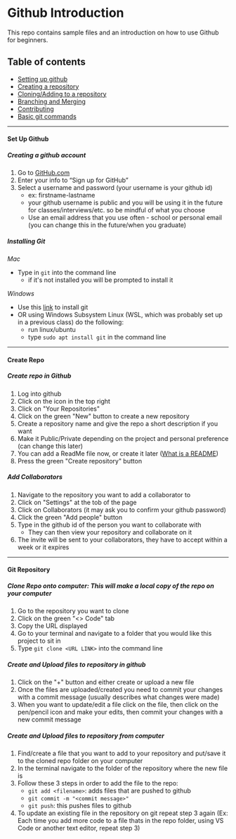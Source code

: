 # Github Introduction
This repo contains sample files and an introduction on how to use Github for beginners.

## Table of contents
* [Setting up github](#set-up-github)
* [Creating a repository](https://github.com/revolutionariestech/github-introduction/edit/main/README.md#create-repo)
* [Cloning/Adding to a repository](#git-repository)
* [Branching and Merging](#install-git)
* [Contributing](#contributing)
* [Basic git commands](#install-git)
---
#### Set Up Github
##### Creating a github account
1. Go to [GitHub.com](https://github.com/)
2. Enter your info to “Sign up for GitHub”
3. Select a username and password (your username is your github id)
   - ex: firstname-lastname
   - your github username is public and you will be using it in the future for classes/interviews/etc. so be mindful of what you choose
   - Use an email address that you use often - school or personal email (you can change this in the future/when you graduate)

##### **Installing Git**
*Mac*
- Type in `git` into the command line
  - if it's not installed you will be prompted to install it
    
*Windows*
- Use this [link](https://git-scm.com/download/win) to install git
- OR using Windows Subsystem Linux (WSL, which was probably set up in a previous class) do the following:
  - run linux/ubuntu
  - type `sudo apt install git` in the command line

---
#### Create Repo
##### Create repo in Github
1. Log into github
2. Click on the icon in the top right
3. Click on "Your Repositories"
4. Click on the green "New" button to create a new repository
5. Create a repository name and give the repo a short description if you want
6. Make it Public/Private depending on the project and personal preference (can change this later)
7. You can add a ReadMe file now, or create it later ([What is a README](https://docs.github.com/en/repositories/managing-your-repositorys-settings-and-features/customizing-your-repository/about-readmes))
8. Press the green "Create repository" button

##### Add Collaborators
1. Navigate to the repository you want to add a collaborator to
2. Click on "Settings" at the tob of the page
3. Click on Collaborators (it may ask you to confirm your github password)
4. Click the green "Add people" button
5. Type in the github id of the person you want to collaborate with
   - They can then view your repository and collaborate on it
6. The invite will be sent to your collaborators, they have to accept within a week or it expires


---
#### Git Repository
##### Clone Repo onto computer: This will make a local copy of the repo on your computer
1. Go to the repository you want to clone
2. Click on the green "<> Code" tab
3. Copy the URL displayed
4. Go to your terminal and navigate to a folder that you would like this project to sit in
5. Type `git clone <URL LINK>` into the command line

##### Create and Upload files to repository in github
1. Click on the "+" button and either create or upload a new file
2. Once the files are uploaded/created you need to commit your changes with a commit message (usually describes what changes were made)
3. When you want to update/edit a file click on the file, then click on the pen/pencil icon and make your edits, then commit your changes with a new commit message

##### Create and Upload files to repository from computer
1. Find/create a file that you want to add to your repository and put/save it to the cloned repo folder on your computer
2. In the terminal navigate to the folder of the repository where the new file is
3. Follow these 3 steps in order to add the file to the repo:
   - `git add <filename>`: adds files that are pushed to github
   - `git commit -m "<commit message>"`
   - `git push`: this pushes files to github
4. To update an existing file in the repository on git repeat step 3 again (Ex: Each time you add more code to a file thats in the repo folder, using VS Code or another text editor, repeat step 3)

